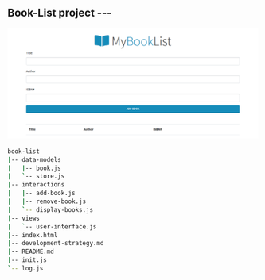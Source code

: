 ## Book-List project --- 

![](BookList.png) 
```bash
book-list
|-- data-models
|   |-- book.js
|   `-- store.js
|-- interactions
|   |-- add-book.js
|   |-- remove-book.js
|   `-- display-books.js
|-- views
|   `-- user-interface.js
|-- index.html
|-- development-strategy.md
|-- README.md
|-- init.js
`-- log.js
```
